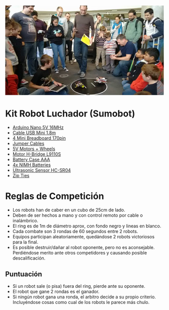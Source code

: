 ![img/nodebotsday2016.jpg](img/nodebotsday2016.jpg)

# Kit Robot Luchador (Sumobot)

- [Arduino Nano 5V 16MHz](https://es.aliexpress.com/item/32881632966.html?spm=a2g0o.productlist.0.0.3bb06c80zwYrpU)
- [Cable USB Mini 1.8m](https://es.aliexpress.com/item/32766726085.html?spm=a2g0s.9042311.0.0.274263c0UhnbFW)
- [4 Mini Breadboard 170pin](https://es.aliexpress.com/item/32914730439.html?spm=a2g0s.9042311.0.0.274263c0r37u9V)
- [Jumper Cables](https://es.aliexpress.com/item/33038355606.html?spm=a2g0s.9042311.0.0.274263c0XEySyf)
- [5V Motors + Wheels](https://es.aliexpress.com/item/32898809340.html?spm=a2g0s.9042311.0.0.274263c0YemnNP)
- [Motor H-Bridge L9110S](https://es.aliexpress.com/item/32832842902.html?spm=a2g0o.detail.1000014.38.70684aaaNMwt5C)
- [Battery Case AAA](https://es.aliexpress.com/item/32828011267.html?spm=a2g0s.9042311.0.0.274263c0lWT13q)
- [4x NIMH Batteries](https://www.ikea.com/es/es/p/ladda-pila-recargable-90303880/)
- [Ultrasonic Sensor HC-SR04](https://es.aliexpress.com/item/585734969.html?spm=a2g0s.9042311.0.0.274263c0YemnNP)
- [Zip Ties](https://es.aliexpress.com/item/4000061028039.html?spm=a2g0o.productlist.0.0.49b5480c4vuaZO)

# Reglas de Competición

- Los robots han de caber en un cubo de 25cm de lado.
- Deben de ser hechos a mano y con control remoto por cable o inalámbrico.
- El ring es de 1m de diámetro aprox, con fondo negro y lineas en blanco.
- Cada combate son 3 rondas de 60 segundos entre 2 robots.
- Equipos participan aleatoriamente, quedándose 2 robots victoriosos para la final.
- Es posible destruir/dañar al robot oponente, pero no es aconsejable. Perdiéndose merito ante otros competidores y causando posible descalificación.

## Puntuación

- Si un robot sale (o pisa) fuera del ring, pierde ante su oponente.
- El robot que gane 2 rondas es el ganador.
- Si ningún robot gana una ronda, el arbitro decide a su propio criterio. Incluyéndose cosas como cual de los robots le parece más chulo.
